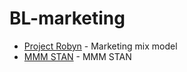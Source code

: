 # BL-marketing

- [Project Robyn](https://github.com/facebookexperimental/Robyn) - Marketing mix model
- [MMM STAN](https://github.com/sibylhe/mmm_stan) - MMM STAN
